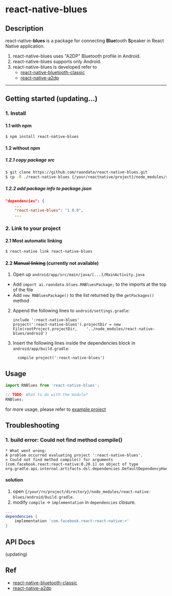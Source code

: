 
# react-native-blues

## Description

react-native-**blues** is a package for connecting **Blue**tooth **S**peaker in React Native application.

1. react-native-blues uses "A2DP" Bluetooth profile in Android.
2. react-native-blues supports only Android.
3. react-native-blues is developed refer to
	- [react-native-bluetooth-classic](https://github.com/kenjdavidson/react-native-bluetooth-classic)
	- [react-native-a2dp](https://www.npmjs.com/package/react-native-a2dp)

---

## Getting started (updating...)

### 1. Install

#### 1.1 with npm

```sh
$ npm install react-native-blues
```

#### 1.2 without npm

##### 1.2.1 copy package src
```sh
$ git clone https://github.com/raondata/react-native-blues.git
$ cp -R ./react-native-blues {/your/reactnative/project}/node_modules/react-native-blues
```
##### 1.2.2 add package info to package.json
```json
"dependencies": {
    ...
    "react-native-blues": "1.0.0",
	...
```

### 2. Link to your project

#### 2.1 Most automatic linking

```sh
$ react-native link react-native-blues
```

#### 2.2 <strike>Manual linking</strike> (**currently not available**)

1. Open up `android/app/src/main/java/[...]/MainActivity.java`
  - Add `import ai.raondata.blues.RNBluesPackage;` to the imports at the top of the file
  - Add `new RNBluesPackage()` to the list returned by the `getPackages()` method
2. Append the following lines to `android/settings.gradle`:
  	```
  	include ':react-native-blues'
  	project(':react-native-blues').projectDir = new File(rootProject.projectDir, 	'../node_modules/react-native-blues/android')
  	```
3. Insert the following lines inside the dependencies block in `android/app/build.gradle`:
  	```
      compile project(':react-native-blues')
  	```


## Usage
```javascript
import RNBlues from 'react-native-blues';

// TODO: What to do with the module?
RNBlues;
```

for more usage, please refer to [example project](https://github.com/glow153/Blues)

## Troubleshooting

### 1. build error: Could not find method compile()
```
* What went wrong:
A problem occurred evaluating project ':react-native-blues'.
> Could not find method compile() for arguments [com.facebook.react:react-native:0.20.1] on object of type org.gradle.api.internal.artifacts.dsl.dependencies.DefaultDependencyHandler.
```

#### solution
1. open `{/your/rn/project/directory}/node_modules/react-native-blues/android/build.gradle`.
2. modify `compile` -> `implementation` in `dependencies` closure.
```groovy
...
dependencies {
    implementation 'com.facebook.react:react-native:+'
}
```


## API Docs

(updating)


## Ref
- [react-native-bluetooth-classic](https://github.com/kenjdavidson/react-native-bluetooth-classic)
- [react-native-a2dp](https://www.npmjs.com/package/react-native-a2dp)
